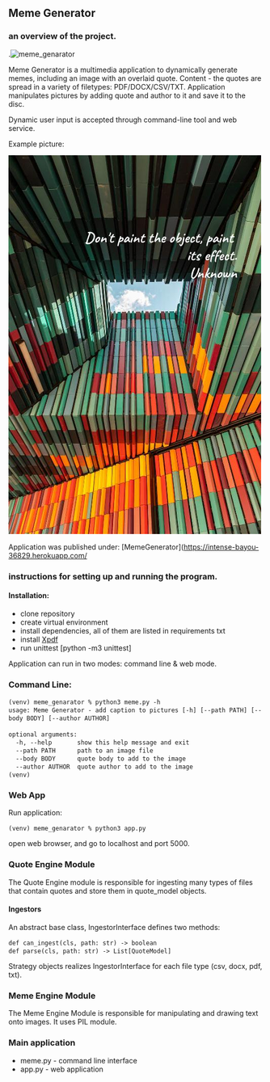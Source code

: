 ## Meme Generator

### an overview of the project.

.![meme_genarator](https://github.com/buniumasta/meme_genarator/actions/workflows/main.yml/badge.svg)

Meme Generator is a multimedia application to dynamically generate memes, including an image with an overlaid quote. Content - the quotes are spread in a variety of filetypes: PDF/DOCX/CSV/TXT. Application manipulates pictures by adding quote and author to it and save it to the disc.

Dynamic user input is accepted through command-line tool and web service.

Example picture:

![Alt text](./_data/example.jpeg?raw=true "Meme")

Application was published under:
[MemeGenerator](https://intense-bayou-36829.herokuapp.com/

### instructions for setting up and running the program.

#### Installation:
  * clone repository
  * create virtual environment
  * install dependencies, all of them are listed in requirements txt 
  * install [Xpdf](https://www.xpdfreader.com/download.html)
  * run unittest [python -m3 unittest]

Application can run in two modes: command line & web mode.

### Command Line:

```
(venv) meme_genarator % python3 meme.py -h
usage: Meme Generator - add caption to pictures [-h] [--path PATH] [--body BODY] [--author AUTHOR]

optional arguments:
  -h, --help       show this help message and exit
  --path PATH      path to an image file
  --body BODY      quote body to add to the image
  --author AUTHOR  quote author to add to the image
(venv) 
```

### Web App

Run application: 

```
(venv) meme_genarator % python3 app.py
```
open web browser, and go to localhost and port 5000.



### Quote Engine Module

The Quote Engine module is responsible for ingesting many types of files that contain quotes and store them in quote_model objects.

#### Ingestors
An abstract base class, IngestorInterface defines two methods:
```
def can_ingest(cls, path: str) -> boolean
def parse(cls, path: str) -> List[QuoteModel]
```
Strategy objects realizes IngestorInterface for each file type (csv, docx, pdf, txt).

### Meme Engine Module
The Meme Engine Module is responsible for manipulating and drawing text onto images. It uses PIL module.

### Main application 

* meme.py - command line interface
* app.py - web application
